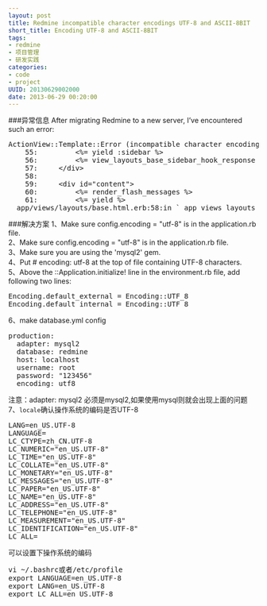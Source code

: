 ```yaml
---
layout: post
title: Redmine incompatible character encodings UTF-8 and ASCII-8BIT
short_title: Encoding UTF-8 and ASCII-8BIT
tags: 
- redmine
- 项目管理
- 研发实践
categories:
- code
- project
UUID: 20130629002000
date: 2013-06-29 00:20:00
---
```


###异常信息
After migrating Redmine to a new server, I’ve encountered such an error:
<pre id="ruby">
ActionView::Template::Error (incompatible character encodings: ASCII-8BIT and UTF-8):
    55:         &lt;%= yield :sidebar %&gt;
    56:         &lt;%= view_layouts_base_sidebar_hook_response %&gt;
    57:     &lt;/div&gt;
    58: 
    59:     &lt;div id="content"&gt;
    60:         &lt;%= render_flash_messages %&gt;
    61:         &lt;%= yield %&gt;
  app/views/layouts/base.html.erb:58:in `_app_views_layouts_base_html_erb__1607427593261861101_37006840
</pre>

###解决方案
1、Make sure config.encoding = "utf-8" is in the application.rb file.<br>
2、Make sure config.encoding = "utf-8" is in the application.rb file.<br>
3、Make sure you are using the 'mysql2' gem.<br>
4、Put # encoding: utf-8 at the top of file containing UTF-8 characters.<br>
5、Above the <App Name>::Application.initialize! line in the environment.rb file, add following two lines:
<pre id="bash">
Encoding.default_external = Encoding::UTF_8
Encoding.default_internal = Encoding::UTF_8
</pre>
6、make database.yml config 
<pre id="bash">
production:
  adapter: mysql2
  database: redmine
  host: localhost
  username: root
  password: "123456"
  encoding: utf8
</pre>
注意：adapter: mysql2 必须是mysql2,如果使用mysql则就会出现上面的问题<br>
7、<code>locale</code>确认操作系统的编码是否UTF-8
<pre id="bash">
LANG=en_US.UTF-8
LANGUAGE=
LC_CTYPE=zh_CN.UTF-8
LC_NUMERIC="en_US.UTF-8"
LC_TIME="en_US.UTF-8"
LC_COLLATE="en_US.UTF-8"
LC_MONETARY="en_US.UTF-8"
LC_MESSAGES="en_US.UTF-8"
LC_PAPER="en_US.UTF-8"
LC_NAME="en_US.UTF-8"
LC_ADDRESS="en_US.UTF-8"
LC_TELEPHONE="en_US.UTF-8"
LC_MEASUREMENT="en_US.UTF-8"
LC_IDENTIFICATION="en_US.UTF-8"
LC_ALL=
</pre>
可以设置下操作系统的编码
<pre id="bash">
vi ~/.bashrc或者/etc/profile
export LANGUAGE=en_US.UTF-8
export LANG=en_US.UTF-8
export LC_ALL=en_US.UTF-8
</pre>

